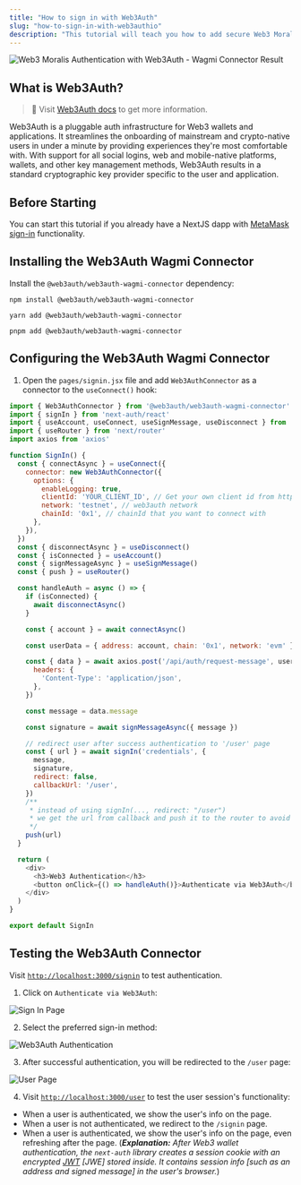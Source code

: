 ```yaml
---
title: "How to sign in with Web3Auth"
slug: "how-to-sign-in-with-web3authio"
description: "This tutorial will teach you how to add secure Web3 Moralis authentication to your NextJS application by walking you through the process of developing a full-stack Web3 authentication solution using the popular NextJS framework."
---
```


![Web3 Moralis Authentication with Web3Auth - Wagmi Connector Result](/img/content/2ebfdfe-web3auth.gif)

## What is Web3Auth?

> 📘 Visit [Web3Auth docs](https://web3auth.io/docs/index.html) to get more information.

Web3Auth is a pluggable auth infrastructure for Web3 wallets and applications. It streamlines the onboarding of mainstream and crypto-native users in under a minute by providing experiences they're most comfortable with. With support for all social logins, web and mobile-native platforms, wallets, and other key management methods, Web3Auth results in a standard cryptographic key provider specific to the user and application.

## Before Starting

You can start this tutorial if you already have a NextJS dapp with [MetaMask sign-in](doc:sign-in-with-metamask) functionality.

## Installing the Web3Auth Wagmi Connector

Install the `@web3auth/web3auth-wagmi-connector` dependency:

```shell npm
npm install @web3auth/web3auth-wagmi-connector
```
```shell yarn
yarn add @web3auth/web3auth-wagmi-connector
```
```shell pnpm
pnpm add @web3auth/web3auth-wagmi-connector
```



## Configuring the Web3Auth Wagmi Connector

1. Open the `pages/signin.jsx` file and add `Web3AuthConnector` as a connector to the `useConnect()` hook:

```javascript
import { Web3AuthConnector } from '@web3auth/web3auth-wagmi-connector'
import { signIn } from 'next-auth/react'
import { useAccount, useConnect, useSignMessage, useDisconnect } from 'wagmi'
import { useRouter } from 'next/router'
import axios from 'axios'

function SignIn() {
  const { connectAsync } = useConnect({
    connector: new Web3AuthConnector({
      options: {
        enableLogging: true,
        clientId: 'YOUR_CLIENT_ID', // Get your own client id from https://dashboard.web3auth.io
        network: 'testnet', // web3auth network
        chainId: '0x1', // chainId that you want to connect with
      },
    }),
  })
  const { disconnectAsync } = useDisconnect()
  const { isConnected } = useAccount()
  const { signMessageAsync } = useSignMessage()
  const { push } = useRouter()

  const handleAuth = async () => {
    if (isConnected) {
      await disconnectAsync()
    }

    const { account } = await connectAsync()

    const userData = { address: account, chain: '0x1', network: 'evm' }

    const { data } = await axios.post('/api/auth/request-message', userData, {
      headers: {
        'Content-Type': 'application/json',
      },
    })

    const message = data.message

    const signature = await signMessageAsync({ message })

    // redirect user after success authentication to '/user' page
    const { url } = await signIn('credentials', {
      message,
      signature,
      redirect: false,
      callbackUrl: '/user',
    })
    /**
     * instead of using signIn(..., redirect: "/user")
     * we get the url from callback and push it to the router to avoid page refreshing
     */
    push(url)
  }

  return (
    <div>
      <h3>Web3 Authentication</h3>
      <button onClick={() => handleAuth()}>Authenticate via Web3Auth</button>
    </div>
  )
}

export default SignIn
```



## Testing the Web3Auth Connector

Visit [`http://localhost:3000/signin`](http://localhost:3000/signin) to test authentication.

1. Click on `Authenticate via Web3Auth`:

![Sign In Page](/img/content/6cccf79-17.png)

2. Select the preferred sign-in method:

![Web3Auth Authentication](/img/content/e8fa976-26.png)

3. After successful authentication, you will be redirected to the `/user` page:

![User Page](/img/content/e6f4aef-433.png)

4. Visit [`http://localhost:3000/user`](http://localhost:3000/user) to test the user session's functionality: 

- When a user is authenticated, we show the user's info on the page.
- When a user is not authenticated, we redirect to the `/signin` page. 
- When a user is authenticated, we show the user's info on the page, even refreshing after the page. (_**Explanation:** After Web3 wallet authentication, the `next-auth` library creates a session cookie with an encrypted [JWT](https://jwt.io/introduction) [JWE] stored inside. It contains session info [such as an address and signed message] in the user's browser._)